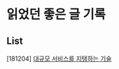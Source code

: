 # 읽었던 좋은 글 기록

## List

[181204] [대규모 서비스를 지탱하는 기술](https://github.com/sehajyang/TIL/blob/master/Review/%EB%8C%80%EA%B7%9C%EB%AA%A8-%EC%84%9C%EB%B9%84%EC%8A%A4%EB%A5%BC-%EC%A7%80%ED%83%B1%ED%95%98%EB%8A%94-%EA%B8%B0%EC%88%A0.md)
